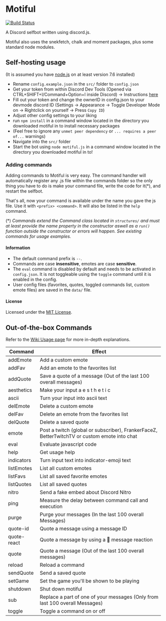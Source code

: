 # Motiful

 [![Build Status](https://travis-ci.org/robflop/motiful.svg?branch=master)](https://travis-ci.org/robflop/motiful)

A Discord selfbot written using discord.js.

Motiful also uses the snekfetch, chalk and moment packages, plus some standard node modules.

## Self-hosting usage

(It is assumed you have [node.js](https://nodejs.org/en/) on at least version 7.6 installed)

- Rename `config.example.json` in the `src/` folder to `config.json`
- Get your token from within Discord Dev Tools (Opened via CTRL+SHIFT+I/Command+Option+I inside Discord) -> Instructions [here](http://i.imgur.com/OhBVCoA.png)
- Fill out your token and change the ownerID in config.json to your devmode discord ID (Settings -> Appearance -> Toggle Developer Mode on -> Rightclick on yourself -> Press `Copy ID`)
- Adjust other config settings to your liking
- run `npm install` in a command window located in the directory you downloaded motiful in to install necessary packages
- (Feel free to ignore any `unmet peer dependency` or `... requires a peer of...` warnings)
- Navigate into the `src/` folder
- Start the bot using `node motiful.js` in a command window located in the directory you downloaded motiful in to!

### Adding commands

Adding commands to Motiful is very easy. The command handler will automatically register any .js file within the commands folder so
the only thing you have to do is make your command file, write the code for it(*), and restart the selfbot.

That's all, now your command is available under the name you gave the js file. 
Use it with `<prefix> <command>`. It will also be listed in the `help` command.

(\*) *Commands extend the Command class located in `structures/` and must at least provide the name property in the constructor aswell as a `run()` function outside the constructor or errors will happen. See existing commands for usage examples.*

#### Information

- The default command prefix is `--`.
- Commands are case **insensitive**, emotes are case **sensitive**.
- The `eval` command is disabled by default and needs to be activated in `config.json`. It is not toggleable using the `toggle` command until it is enabled in the config.
- User config files (favorites, quotes, toggled commands list, custom emote files) are saved in the `data/` file.

#### License

Licensed under the [MIT License](https://github.com/robflop/motiful/blob/master/LICENSE.md).

## Out-of-the-box Commands

Refer to the [Wiki Usage page](https://github.com/robflop/motiful/wiki/Usage) for more in-depth explanations.

| Command       | Effect                                                                                            |
|-------------  |-------------------------------------------------------------------------------------------------  |
| addEmote      | Add a custom emote                                                                                |
| addFav        | Add an emote to the favorites list                                                                |
| addQuote      | Save a quote of a message (Out of the last 100 overall messages)                                  |
| aesthetics    | Make your input a e s t h e t i c                                                                 |
| ascii         | Turn your input into ascii text                                                                   |
| delEmote      | Delete a custom emote                                                                             |
| delFav        | Delete an emote from the favorites list                                                           |
| delQuote      | Delete a saved quote                                                                              |
| emote         | Post a twitch (global or subscriber), FrankerFaceZ, BetterTwitchTV or custom emote into chat      |
| eval          | Evaluate javascript code                                                                          |
| help          | Get usage help                                                                                    |
| indicators    | Turn input text into indicator-emoji text                                                         |
| listEmotes    | List all custom emotes                                                                            |
| listFavs      | List all saved favorite emotes                                                                    |
| listQuotes    | List all saved quotes                                                                             |
| nitro         | Send a fake embed about Discord Nitro                                                             |
| ping          | Measure the delay between command call and execution                                              |
| purge         | Purge your messages (In the last 100 overall Messages)                                            |
| quote-id      | Quote a message using a message ID                                                                |
| quote-react   | Quote a message by using a 💬 message reaction                                                    |
| quote         | Quote a message (Out of the last 100 overall messages)                                            |
| reload        | Reload a command
| sendQuote     | Send a saved quote                                                                                |
| setGame       | Set the game you\'ll be shown to be playing                                                       |
| shutdown      | Shut down motiful                                                                                 |
| sub           | Replace a part of one of your messages (Only from last 100 overall Messages)                      |
| toggle        | Toggle a command on or off                                                                        |


